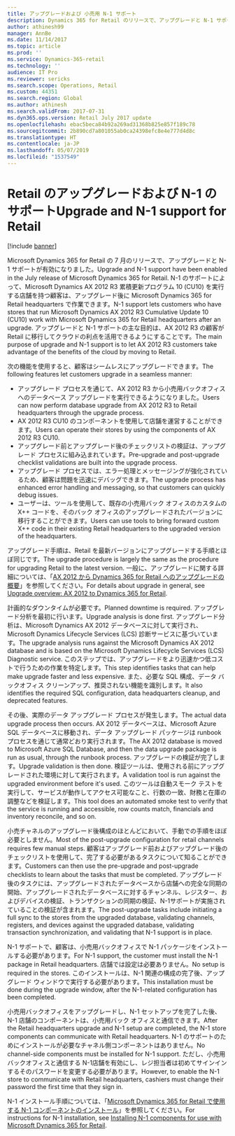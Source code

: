 ```yaml
---
title: アップグレードおよび 小売用 N-1 サポート
description: Dynamics 365 for Retail のリリースで、アップグレードと N-1 サポートが有効になりました。 N-1 のサポートによって、AX 2012 R3 CU10 を実行する店舗を持つ顧客は、アップグレード後に Dynamics 365 for Retail headquarters で作業できます。
author: athinesh99
manager: AnnBe
ms.date: 11/14/2017
ms.topic: article
ms.prod: ''
ms.service: Dynamics-365-retail
ms.technology: ''
audience: IT Pro
ms.reviewer: sericks
ms.search.scope: Operations, Retail
ms.custom: 44351
ms.search.region: Global
ms.author: athinesh
ms.search.validFrom: 2017-07-31
ms.dyn365.ops.version: Retail July 2017 update
ms.openlocfilehash: ebac5beca84b92a269ad31368b825e857f189c78
ms.sourcegitcommit: 2b890cd7a801055ab0ca24398efc8e4e777d4d8c
ms.translationtype: HT
ms.contentlocale: ja-JP
ms.lasthandoff: 05/07/2019
ms.locfileid: "1537549"
---
```

# <a name="upgrade-and-n-1-support-for-retail"></a><span data-ttu-id="9d8cf-104">Retail のアップグレードおよび N-1 のサポート</span><span class="sxs-lookup"><span data-stu-id="9d8cf-104">Upgrade and N-1 support for Retail</span></span>

[!include [banner](../../includes/banner.md)]

<span data-ttu-id="9d8cf-105">Microsoft Dynamics 365 for Retail の 7 月のリリースで、アップグレードと N-1 サポートが有効になりました。</span><span class="sxs-lookup"><span data-stu-id="9d8cf-105">Upgrade and N-1 support have been enabled in the July release of Microsoft Dynamics 365 for Retail.</span></span> <span data-ttu-id="9d8cf-106">N-1 のサポートによって、Microsoft Dynamics AX 2012 R3 累積更新プログラム 10 (CU10) を実行する店舗を持つ顧客は、アップグレード後に Microsoft Dynamics 365 for Retail headquarters で作業できます。</span><span class="sxs-lookup"><span data-stu-id="9d8cf-106">N-1 support lets customers who have stores that run Microsoft Dynamics AX 2012 R3 Cumulative Update 10 (CU10) work with Microsoft Dynamics 365 for Retail headquarters after an upgrade.</span></span> <span data-ttu-id="9d8cf-107">アップグレードと N-1 サポートの主な目的は、AX 2012 R3 の顧客が Retail に移行してクラウドの利点を活用できるようにすることです。</span><span class="sxs-lookup"><span data-stu-id="9d8cf-107">The main purpose of upgrade and N-1 support is to let AX 2012 R3 customers take advantage of the benefits of the cloud by moving to Retail.</span></span>

<span data-ttu-id="9d8cf-108">次の機能を使用すると、顧客はシームレスにアップグレードできます。</span><span class="sxs-lookup"><span data-stu-id="9d8cf-108">The following features let customers upgrade in a seamless manner:</span></span>

- <span data-ttu-id="9d8cf-109">アップグレード プロセスを通じて、AX 2012 R3 から小売用バックオフィスへのデータベース アップグレードを実行できるようになりました。</span><span class="sxs-lookup"><span data-stu-id="9d8cf-109">Users can now perform database upgrade from AX 2012 R3 to Retail headquarters through the upgrade process.</span></span>
- <span data-ttu-id="9d8cf-110">AX 2012 R3 CU10 のコンポーネントを使用して店舗を運営することができます。</span><span class="sxs-lookup"><span data-stu-id="9d8cf-110">Users can operate their stores by using the components of AX 2012 R3 CU10.</span></span>
- <span data-ttu-id="9d8cf-111">アップグレード前とアップグレード後のチェックリストの検証は、アップグレード プロセスに組み込まれています。</span><span class="sxs-lookup"><span data-stu-id="9d8cf-111">Pre-upgrade and post-upgrade checklist validations are built into the upgrade process.</span></span>
- <span data-ttu-id="9d8cf-112">アップグレード プロセスでは、エラー処理とメッセージングが強化されているため、顧客は問題を迅速にデバッグできます。</span><span class="sxs-lookup"><span data-stu-id="9d8cf-112">The upgrade process has enhanced error handling and messaging, so that customers can quickly debug issues.</span></span>
- <span data-ttu-id="9d8cf-113">ユーザーは、ツールを使用して、既存の小売用バック オフィスのカスタムの X++ コードを、そのバック オフィスのアップグレードされたバージョンに移行することができます。</span><span class="sxs-lookup"><span data-stu-id="9d8cf-113">Users can use tools to bring forward custom X++ code in their existing Retail headquarters to the upgraded version of the headquarters.</span></span>

<span data-ttu-id="9d8cf-114">アップグレード手順は、Retail を最新バージョンにアップグレードする手順とほぼ同じです。</span><span class="sxs-lookup"><span data-stu-id="9d8cf-114">The upgrade procedure is largely the same as the procedure for upgrading Retail to the latest version.</span></span> <span data-ttu-id="9d8cf-115">一般に、アップグレードに関する詳細については、「[AX 2012 から Dynamics 365 for Retail へのアップグレードの概要](../../dev-itpro/migration-upgrade/upgrade-overview-2012.md)」を参照してください。</span><span class="sxs-lookup"><span data-stu-id="9d8cf-115">For details about upgrade in general, see [Upgrade overview: AX 2012 to Dynamics 365 for Retail](../../dev-itpro/migration-upgrade/upgrade-overview-2012.md).</span></span>

<span data-ttu-id="9d8cf-116">計画的なダウンタイムが必要です。</span><span class="sxs-lookup"><span data-stu-id="9d8cf-116">Planned downtime is required.</span></span> <span data-ttu-id="9d8cf-117">アップグレード分析を最初に行います。</span><span class="sxs-lookup"><span data-stu-id="9d8cf-117">Upgrade analysis is done first.</span></span> <span data-ttu-id="9d8cf-118">アップグレード分析は、Microsoft Dynamics AX 2012 データベースに対して実行され、Microsoft Dynamics Lifecycle Services (LCS) 診断サービスに基づいています。</span><span class="sxs-lookup"><span data-stu-id="9d8cf-118">The upgrade analysis runs against the Microsoft Dynamics AX 2012 database and is based on the Microsoft Dynamics Lifecycle Services (LCS) Diagnostic service.</span></span> <span data-ttu-id="9d8cf-119">このステップでは、アップグレードをより迅速かつ低コストで行うための作業を特定します。</span><span class="sxs-lookup"><span data-stu-id="9d8cf-119">This step identifies tasks that can help make upgrade faster and less expensive.</span></span> <span data-ttu-id="9d8cf-120">また、必要な SQL 構成、データ バックオフィス クリーンアップ、推奨されない機能を識別します。</span><span class="sxs-lookup"><span data-stu-id="9d8cf-120">It also identifies the required SQL configuration, data headquarters cleanup, and deprecated features.</span></span>
  
<span data-ttu-id="9d8cf-121">その後、実際のデータ アップグレード プロセスが発生します。</span><span class="sxs-lookup"><span data-stu-id="9d8cf-121">The actual data upgrade process then occurs.</span></span> <span data-ttu-id="9d8cf-122">AX 2012 データベースは、Microsoft Azure SQL データベースに移動され、データ アップグレード パッケージは runbook プロセスを通じて通常どおり実行されます。</span><span class="sxs-lookup"><span data-stu-id="9d8cf-122">The AX 2012 database is moved to Microsoft Azure SQL Database, and then the data upgrade package is run as usual, through the runbook process.</span></span> <span data-ttu-id="9d8cf-123">アップグレードの検証が完了します。</span><span class="sxs-lookup"><span data-stu-id="9d8cf-123">Upgrade validation is then done.</span></span> <span data-ttu-id="9d8cf-124">検証ツールは、使用される前にアップグレードされた環境に対して実行されます。</span><span class="sxs-lookup"><span data-stu-id="9d8cf-124">A validation tool is run against the upgraded environment before it's used.</span></span> <span data-ttu-id="9d8cf-125">このツールは自動スモーク テストを実行して、サービスが動作してアクセス可能なこと、行数の一致、財務と在庫の調整などを検証します。</span><span class="sxs-lookup"><span data-stu-id="9d8cf-125">This tool does an automated smoke test to verify that the service is running and accessible, row counts match, financials and inventory reconcile, and so on.</span></span>
 
<span data-ttu-id="9d8cf-126">小売チャネルのアップグレード後構成のほとんどにおいて、手動での手順をほぼ必要としません。</span><span class="sxs-lookup"><span data-stu-id="9d8cf-126">Most of the post-upgrade configuration for retail channels requires few manual steps.</span></span> <span data-ttu-id="9d8cf-127">顧客はアップグレード前およびアップグレード後のチェックリストを使用して、完了する必要があるタスクについて知ることができます。</span><span class="sxs-lookup"><span data-stu-id="9d8cf-127">Customers can then use the pre-upgrade and post-upgrade checklists to learn about the tasks that must be completed.</span></span> <span data-ttu-id="9d8cf-128">アップグレード後のタスクには、アップグレードされたデータベースから店舗への完全な同期の開始、アップグレードされたデータベースに対するチャンネル、レジスター、およびデバイスの検証、トランザクションの同期の検証、N-1サポートが実施されていることの検証が含まれます。</span><span class="sxs-lookup"><span data-stu-id="9d8cf-128">The post-upgrade tasks include initiating a full sync to the stores from the upgraded database, validating channels, registers, and devices against the upgraded database, validating transaction synchronization, and validating that N-1 support is in place.</span></span>
 
<span data-ttu-id="9d8cf-129">N-1 サポートで、顧客は、小売用バックオフィスで N-1 パッケージをインストールする必要があります。</span><span class="sxs-lookup"><span data-stu-id="9d8cf-129">For N-1 support, the customer must install the N-1 package in Retail headquarters.</span></span> <span data-ttu-id="9d8cf-130">店舗では設定は必要ありません。</span><span class="sxs-lookup"><span data-stu-id="9d8cf-130">No setup is required in the stores.</span></span> <span data-ttu-id="9d8cf-131">このインストールは、N-1 関連の構成の完了後、アップグレード ウィンドウで実行する必要があります。</span><span class="sxs-lookup"><span data-stu-id="9d8cf-131">This installation must be done during the upgrade window, after the N-1-related configuration has been completed.</span></span>

<span data-ttu-id="9d8cf-132">小売用バックオフィスをアップグレードし、N-1 セットアップを完了した後、N-1 店舗のコンポーネントは、小売用バック オフィスと通信できます。</span><span class="sxs-lookup"><span data-stu-id="9d8cf-132">After the Retail headquarters upgrade and N-1 setup are completed, the N-1 store components can communicate with Retail headquarters.</span></span> <span data-ttu-id="9d8cf-133">N-1 のサポートのためにインストールが必要なチャネル側コンポーネントはありません。</span><span class="sxs-lookup"><span data-stu-id="9d8cf-133">No channel-side components must be installed for N-1 support.</span></span> <span data-ttu-id="9d8cf-134">ただし、小売用バックオフィスと通信する N-1店舗を有効にし、レジ担当者は初めてサインインするそのパスワードを変更する必要があります。</span><span class="sxs-lookup"><span data-stu-id="9d8cf-134">However, to enable the N-1 store to communicate with Retail headquarters, cashiers must change their password the first time that they sign in.</span></span>
 
<span data-ttu-id="9d8cf-135">N-1 インストール手順については、「[Microsoft Dynamics 365 for Retail で使用する N-1 コンポーネントのインストール](n-1-installation-configuration.md)」を参照してください。</span><span class="sxs-lookup"><span data-stu-id="9d8cf-135">For instructions for N-1 installation, see [Installing N-1 components for use with Microsoft Dynamics 365 for Retail](n-1-installation-configuration.md).</span></span>
